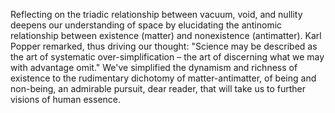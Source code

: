 

Reflecting on the triadic relationship between vacuum, void, and nullity deepens our understanding of space by elucidating the antinomic relationship between existence (matter) and nonexistence (antimatter). Karl Popper remarked, thus driving our thought: "Science may be described as the art of systematic over-simplification – the art of discerning what we may with advantage omit." We've simplified the dynamism and richness of existence to the rudimentary dichotomy of matter-antimatter, of being and non-being, an admirable pursuit, dear reader, that will take us to further visions of human essence.
```
